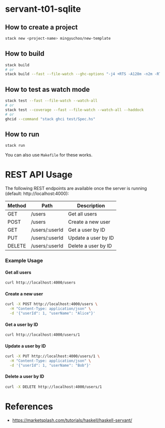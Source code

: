 # servant-t01-sqlite

## How to create a project

```bash
stack new <project-name> mingyuchoo/new-template
```

## How to build

```bash
stack build
# or
stack build --fast --file-watch --ghc-options "-j4 +RTS -A128m -n2m -RTS"
```

## How to test as watch mode

```bash
stack test --fast --file-watch --watch-all
# or
stack test --coverage --fast --file-watch --watch-all --haddock
# or
ghcid --command "stack ghci test/Spec.hs"
```

## How to run

```bash
stack run
```
You can also use `Makefile` for these works.

# REST API Usage

The following REST endpoints are available once the server is running (default: http://localhost:4000):

| Method | Path              | Description                 |
|--------|-------------------|-----------------------------|
| GET    | /users            | Get all users               |
| POST   | /users            | Create a new user           |
| GET    | /users/:userId    | Get a user by ID            |
| PUT    | /users/:userId    | Update a user by ID         |
| DELETE | /users/:userId    | Delete a user by ID         |

### Example Usage

#### Get all users
```bash
curl http://localhost:4000/users
```

#### Create a new user
```bash
curl -X POST http://localhost:4000/users \
  -H "Content-Type: application/json" \
  -d '{"userId": 1, "userName": "Alice"}'
```

#### Get a user by ID
```bash
curl http://localhost:4000/users/1
```

#### Update a user by ID
```bash
curl -X PUT http://localhost:4000/users/1 \
  -H "Content-Type: application/json" \
  -d '{"userId": 1, "userName": "Bob"}'
```

#### Delete a user by ID
```bash
curl -X DELETE http://localhost:4000/users/1
```

# References

- <https://marketsplash.com/tutorials/haskell/haskell-servant/>
